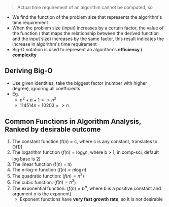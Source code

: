 > Actual time requirement of an algorithm cannot be computed, so 

- We find the function of the problem size that represents the algorithm's time requirement
- When the problem size (input) increases by a certain factor, the value of the function ( that maps the relationship between the derived function and the input size) increases by the same factor, this result indicates the increase in algorithm's time requirement
- Big-O notation is used to represent an algorithm's **efficiency / complexity**

## Deriving Big-O
- Use given identities, take the biggest factor (number with higher degree), ignoring all coefficients
- Eg.
	- $n^2 + n + 1 => n^2$
	- $114514n + 10203 => n$

## Common Functions in Algorithm Analysis, Ranked by desirable outcome
1. The constant function (f(n) = c, where c is any constant, translates to O(1))
2. The logarithm function ($f(n) = \log_b n$, where b > 1, in comp-sci, default log base is 2)
3. The linear function (f(n) = n)
4. The n-log-n function ($f(n) = n\log n$)
5. The quadratic function: ($f(n) = n^2$)
6. The cubic function: ($f(n) = n^3$)
7. The exponential function: ($f(n) = b^n$, where b is a positive constant and argument n is the exponent)
	- Exponent functions have **very fast growth rate**, so it is not desirable